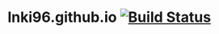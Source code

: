 # lnki96.github.io [![Build Status](https://travis-ci.com/lnki96/lnki96.github.io.svg?branch=main)](https://travis-ci.com/lnki96/lnki96.github.io)